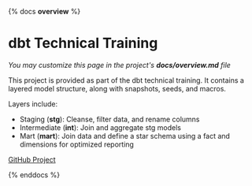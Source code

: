{% docs __overview__ %}
# dbt Technical Training
*You may customize this page in the project's **docs/overview.md** file*

This project is provided as part of the dbt technical training.
It contains a layered model structure, along with snapshots, seeds, and macros.

Layers include:
- Staging (**stg**): Cleanse, filter data, and rename columns
- Intermediate (**int**): Join and aggregate stg models
- Mart (**mart**): Join data and define a star schema using a fact and dimensions for optimized reporting

[GitHub Project](https://github.com/dbt-snowflake-demo/sample-project)

{% enddocs %}